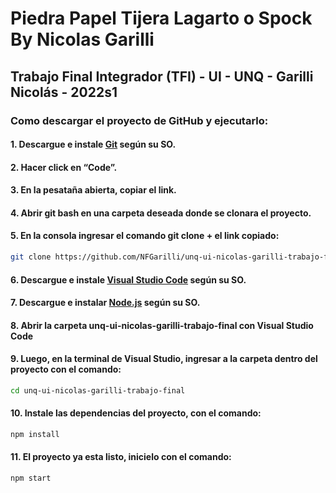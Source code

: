 # Piedra Papel Tijera Lagarto o Spock By Nicolas Garilli

## Trabajo Final Integrador (TFI) - UI - UNQ - Garilli Nicolás - 2022s1

### Como descargar el proyecto de GitHub y ejecutarlo:

#### 1. Descargue e instale [Git](https://git-scm.com/download/) según su SO.

#### 2. Hacer click en “Code”.

#### 3. En la pesataña abierta, copiar el link.

#### 4. Abrir git bash en una carpeta deseada donde se clonara el proyecto.

#### 5. En la consola ingresar el comando git clone + el link copiado: 
```bash
git clone https://github.com/NFGarilli/unq-ui-nicolas-garilli-trabajo-final.git
```
#### 6. Descargue e instale [Visual Studio Code](https://code.visualstudio.com/) según su SO. 

#### 7. Descargue e instalar [Node.js](https://nodejs.org/en/download/) según su SO.

#### 8. Abrir la carpeta unq-ui-nicolas-garilli-trabajo-final con Visual Studio Code

#### 9. Luego, en la terminal de Visual Studio, ingresar a la carpeta dentro del proyecto con el comando:
```bash
cd unq-ui-nicolas-garilli-trabajo-final
```

#### 10. Instale las dependencias del proyecto, con el comando:
```sh	
npm install
```

#### 11. El proyecto ya esta listo, inicielo con el comando:
```sh	
npm start
```